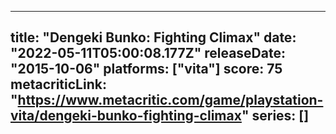 
---
title: "Dengeki Bunko: Fighting Climax"
date: "2022-05-11T05:00:08.177Z"
releaseDate: "2015-10-06"
platforms: ["vita"]
score: 75
metacriticLink: "https://www.metacritic.com/game/playstation-vita/dengeki-bunko-fighting-climax"
series: []
---
